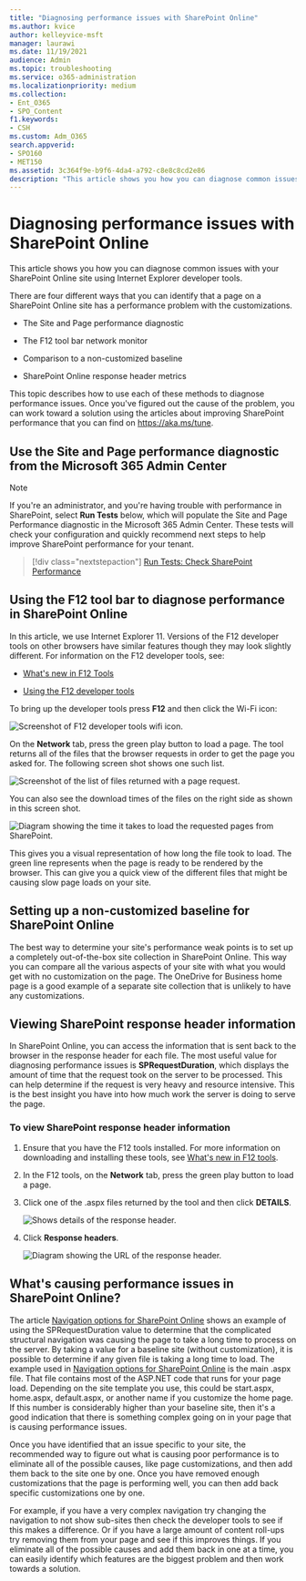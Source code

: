 ```yaml
---
title: "Diagnosing performance issues with SharePoint Online"
ms.author: kvice
author: kelleyvice-msft
manager: laurawi
ms.date: 11/19/2021
audience: Admin
ms.topic: troubleshooting
ms.service: o365-administration
ms.localizationpriority: medium
ms.collection: 
- Ent_O365
- SPO_Content
f1.keywords:
- CSH
ms.custom: Adm_O365
search.appverid: 
- SPO160
- MET150
ms.assetid: 3c364f9e-b9f6-4da4-a792-c8e8c8cd2e86
description: "This article shows you how you can diagnose common issues with your SharePoint Online site using Internet Explorer developer tools."
---
```


# Diagnosing performance issues with SharePoint Online

This article shows you how you can diagnose common issues with your SharePoint Online site using Internet Explorer developer tools.
  
There are four different ways that you can identify that a page on a SharePoint Online site has a performance problem with the customizations.

- The Site and Page performance diagnostic
  
- The F12 tool bar network monitor

- Comparison to a non-customized baseline

- SharePoint Online response header metrics

This topic describes how to use each of these methods to diagnose performance issues. Once you've figured out the cause of the problem, you can work toward a solution using the articles about improving SharePoint performance that you can find on https://aka.ms/tune.  

## Use the Site and Page performance diagnostic from the Microsoft 365 Admin Center

> [!NOTE]
> If you're an administrator, and you're having trouble with performance in SharePoint, select **Run Tests** below, which will populate the Site and Page Performance diagnostic in the Microsoft 365 Admin Center. These tests will check your configuration and quickly recommend next steps to help improve SharePoint performance for your tenant.
>> [!div class="nextstepaction"]
>> [Run Tests: Check SharePoint Performance](https://aka.ms/PillarSiteandPagePerf)
  
## Using the F12 tool bar to diagnose performance in SharePoint Online
<a name="F12ToolInfo"> </a>

In this article, we use Internet Explorer 11. Versions of the F12 developer tools on other browsers have similar features though they may look slightly different. For information on the F12 developer tools, see:
  
- [What's new in F12 Tools](/previous-versions/windows/internet-explorer/ie-developer/dev-guides/bg182632(v=vs.85))

- [Using the F12 developer tools](/previous-versions/windows/internet-explorer/ie-developer/samples/bg182326(v=vs.85))

To bring up the developer tools press **F12** and then click the Wi-Fi icon:
  
![Screenshot of F12 developer tools wifi icon.](../media/27acacbb-5688-459a-aa2f-5c8c5f17b76e.png)
  
On the **Network** tab, press the green play button to load a page. The tool returns all of the files that the browser requests in order to get the page you asked for. The following screen shot shows one such list.
  
![Screenshot of the list of files returned with a page request.](../media/247a9422-76da-4b0c-bed3-ce77b05e4560.png)
  
You can also see the download times of the files on the right side as shown in this screen shot.
  
![Diagram showing the time it takes to load the requested pages from SharePoint.](../media/d71ad1fa-9018-4fae-82eb-c1838e7db0ff.png)
  
This gives you a visual representation of how long the file took to load. The green line represents when the page is ready to be rendered by the browser. This can give you a quick view of the different files that might be causing slow page loads on your site.
  
## Setting up a non-customized baseline for SharePoint Online
<a name="F12ToolInfo"> </a>

The best way to determine your site's performance weak points is to set up a completely out-of-the-box site collection in SharePoint Online. This way you can compare all the various aspects of your site with what you would get with no customization on the page. The OneDrive for Business home page is a good example of a separate site collection that is unlikely to have any customizations.
  
## Viewing SharePoint response header information
<a name="F12ToolInfo"> </a>

In SharePoint Online, you can access the information that is sent back to the browser in the response header for each file. The most useful value for diagnosing performance issues is **SPRequestDuration**, which displays the amount of time that the request took on the server to be processed. This can help determine if the request is very heavy and resource intensive. This is the best insight you have into how much work the server is doing to serve the page.

### To view SharePoint response header information
  
1. Ensure that you have the F12 tools installed. For more information on downloading and installing these tools, see [What's new in F12 tools](/previous-versions/windows/internet-explorer/ie-developer/dev-guides/bg182632(v=vs.85)).

2. In the F12 tools, on the **Network** tab, press the green play button to load a page.

3. Click one of the .aspx files returned by the tool and then click **DETAILS**.

    ![Shows details of the response header.](../media/1f8a044a-caf8-4613-be2b-7e064141ac8a.png)
  
4. Click **Response headers**.

    ![Diagram showing the URL of the response header.](../media/efc7076e-447e-447e-882a-ae3aa721e2c3.png)
  
## What's causing performance issues in SharePoint Online?
<a name="F12ToolInfo"> </a>

The article [Navigation options for SharePoint Online](navigation-options-for-sharepoint-online.md) shows an example of using the SPRequestDuration value to determine that the complicated structural navigation was causing the page to take a long time to process on the server. By taking a value for a baseline site (without customization), it is possible to determine if any given file is taking a long time to load. The example used in [Navigation options for SharePoint Online](navigation-options-for-sharepoint-online.md) is the main .aspx file. That file contains most of the ASP.NET code that runs for your page load. Depending on the site template you use, this could be start.aspx, home.aspx, default.aspx, or another name if you customize the home page. If this number is considerably higher than your baseline site, then it's a good indication that there is something complex going on in your page that is causing performance issues.
  
Once you have identified that an issue specific to your site, the recommended way to figure out what is causing poor performance is to eliminate all of the possible causes, like page customizations, and then add them back to the site one by one. Once you have removed enough customizations that the page is performing well, you can then add back specific customizations one by one.
  
For example, if you have a very complex navigation try changing the navigation to not show sub-sites then check the developer tools to see if this makes a difference. Or if you have a large amount of content roll-ups try removing them from your page and see if this improves things. If you eliminate all of the possible causes and add them back in one at a time, you can easily identify which features are the biggest problem and then work towards a solution.
